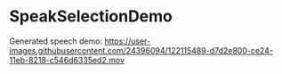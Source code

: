# SpeakSelectionDemo

Generated speech demo:
https://user-images.githubusercontent.com/24396094/122115489-d7d2e800-ce24-11eb-8218-c546d6335ed2.mov
